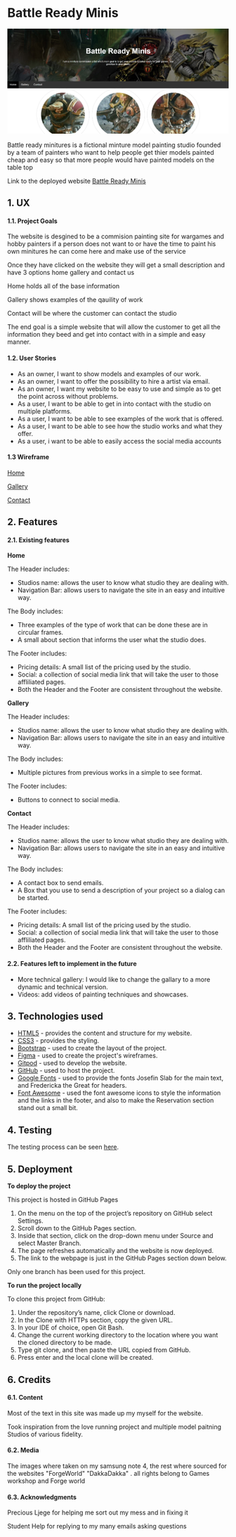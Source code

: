# Battle Ready Minis

![BattleReadyHomepage](ReadmeFiles//Homepage.jpg)

Battle ready minitures is a fictional minture model painting studio founded by a team of painters who want to help
people get thier models painted cheap and easy so that more people would have painted models on the table top 

Link to the deployed website [Battle Ready Minis](https://orihillairetdev.github.io/battle-ready-minis/)

## 1. UX

#### 1.1. Project Goals

The website is desgined to be a commision painting site for wargames 
and hobby painters if a person does not want to or have the time to 
paint his own minitures he can come here and make use of the service 

Once they have clicked on the website they will get a small description 
and have 3 options home gallery and contact us 

Home holds all of the base information

Gallery shows examples of the qauility of work 

Contact will be where the customer can contact the studio 

The end goal is a simple website that will allow the customer to get all the information they beed 
and get into contact with in a simple and easy manner.

#### 1.2. User Stories

* As an owner, I want to show models and examples of our work.
* As an owner, I want to offer the possibility to hire a artist via email.
* As an owner, I want my website to be easy to use and simple as to get the 
  point across without problems.
* As a user, I want to be able to get in into contact with the studio on multiple platforms.
* As a user, I want to be able to see examples of the work that is offered.
* As a user, I want to be able to see how the studio works and what they offer.
* As a user, i want to be able to easily access the social media accounts
  
 #### 1.3 Wireframe

[Home](battle-ready-minis/Readme/Wireframes/Home/) 

[Gallery](battle-ready-minis/Readme/Wireframes/Gallery/) 

[Contact](battle-ready-minis/Readme/Wireframes/Contact/) 

## 2. Features

#### 2.1. Existing features

**Home**

The Header includes:

* Studios name: allows the user to know what studio they are dealing with.
* Navigation Bar: allows users to navigate the site in an easy and intuitive way.

The Body includes:

* Three examples of the type of work that can be done these are in circular frames.
* A small about section that informs the user what the studio does.

The Footer includes:

* Pricing details: A small list of the pricing used by the studio.
* Social: a collection of social media link that will take the user to those affliliated pages.
* Both the Header and the Footer are consistent throughout the website.

**Gallery**

The Header includes:

* Studios name: allows the user to know what studio they are dealing with.
* Navigation Bar: allows users to navigate the site in an easy and intuitive way.

The Body includes:

* Multiple pictures from previous works in a simple to see format.

The Footer includes:

* Buttons to connect to social media.

**Contact**

The Header includes:

* Studios name: allows the user to know what studio they are dealing with.
* Navigation Bar: allows users to navigate the site in an easy and intuitive way.

The Body includes:

* A contact box to send emails.
* A Box that you use to send a description of your project so a dialog can be started.

The Footer includes:

* Pricing details: A small list of the pricing used by the studio.
* Social: a collection of social media link that will take the user to those affliliated pages.
* Both the Header and the Footer are consistent throughout the website.

####  2.2. Features left to implement in the future

* More technical gallery: I would like to change the gallary to a more dynamic and technical version.
* Videos: add videos of painting techniques and showcases.

## 3. Technologies used

- [HTML5](https://en.wikipedia.org/wiki/HTML5) - provides the content and structure for my website.
- [CSS3](https://en.wikipedia.org/wiki/Cascading_Style_Sheets) - provides the styling.
- [Bootstrap](https://getbootstrap.com/) - used to create the layout of the project.
- [Figma](https://www.figma.com/) - used to create the project's wireframes.
- [Gitpod](https://gitpod.io/) - used to develop the website.
- [GitHub](https://github.com/) - used to host the project.
- [Google Fonts](https://fonts.google.com/) - used to provide the fonts Josefin Slab for the main text, and Fredericka the Great for headers.
- [Font Awesome](https://fontawesome.com/) - used the font awesome icons to style the information and the links in the footer, and also to make the Reservation section stand out a small bit.




## 4. Testing

The testing process can be seen [here](TESTING.md).

## 5. Deployment

**To deploy the project**

This project is hosted in GitHub Pages

1. On the menu on the top of the project’s repository on GitHub select Settings.
2. Scroll down to the GitHub Pages section.
3. Inside that section, click on the drop-down menu under Source and select Master Branch.
3. The page refreshes automatically and the website is now deployed.
4. The link to the webpage is just in the GitHub Pages section down below.

Only one branch has been used for this project.

**To run the project locally**

To clone this project from GitHub:

1. Under the repository’s name, click Clone or download.
2. In the Clone with HTTPs section, copy the given URL.
3. In your IDE of choice, open Git Bash.
4. Change the current working directory to the location where you want the cloned directory to be made.
5. Type git clone, and then paste the URL copied from GitHub.
6. Press enter and the local clone will be created.

## 6. Credits

#### 6.1. Content

Most of the text in this site was made up my myself for the website.

Took inspiration from the love running project and multiple model paitning Studios
of various fidelity.

####  6.2. Media

The images where taken on my samsung note 4, the rest where sourced for the websites "ForgeWorld" "DakkaDakka" .
all rights belong to Games workshop and Forge world 

####  6.3. Acknowledgments

Precious Ljege for helping me sort out my mess and in fixing it 

Student Help for replying to my many emails asking questions 

